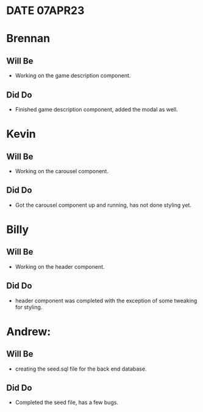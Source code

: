 # DATE 07APR23

# Brennan
## Will Be
* Working on the game description component.
## Did Do
* Finished game description component, added the modal as well.

# Kevin
## Will Be
* Working on the carousel component.
## Did Do
* Got the carousel component up and running, has not done styling yet.

# Billy
## Will Be
* Working on the header component.
## Did Do
* header component was completed with the exception of some tweaking for styling.

# Andrew:
## Will Be
* creating the seed.sql file for the back end database.
## Did Do
* Completed the seed file, has a few bugs. 

